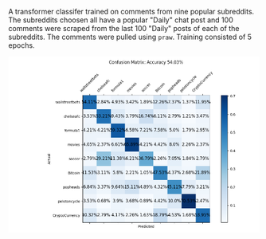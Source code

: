 A transformer classifer trained on comments from nine popular subreddits.
The subreddits choosen all have a popular "Daily" chat post and 100 comments
were scraped from the last 100 "Daily" posts of each of the subreddits. The 
comments were pulled using `praw`. Training consisted of 5 epochs.

![](./run_experiment/all/metrics/validation_ep5.png) 
